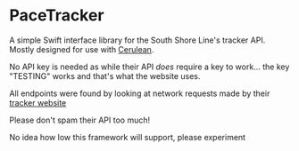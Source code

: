 # PaceTracker
A simple Swift interface library for the South Shore Line's tracker API. Mostly designed for use with [Cerulean](https://github.com/WhitetailAni/Cerulean).

No API key is needed as while their API *does* require a key to work... the key "TESTING" works and that's what the website uses.

All endpoints were found by looking at network requests made by their [tracker website](https://southshore.etaspot.net//)

Please don't spam their API too much!

No idea how low this framework will support, please experiment
